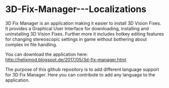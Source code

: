 # 3D-Fix-Manager---Localizations

3D Fix Manager is an application making it easier to install 3D Vision Fixes. It provides a Graphical User Interface for downloading, installing and uninstalling 3D Vision Fixes. Further more it includes hotkey editing features for changing stereoscopic settings in game without bothering about complex ini file handling.

You can download the application here: http://helixmod.blogspot.de/2017/05/3d-fix-manager.html

The purpose of this github repository is to add different language support for 3D Fix Manager. Here you can contribute to add any language to the application.
